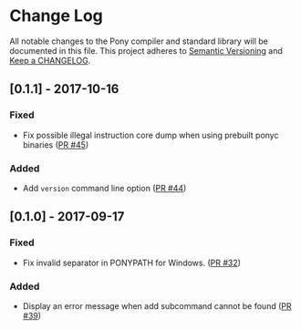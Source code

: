 # Change Log

All notable changes to the Pony compiler and standard library will be documented in this file. This project adheres to [Semantic Versioning](http://semver.org/) and [Keep a CHANGELOG](http://keepachangelog.com/).

## [0.1.1] - 2017-10-16

### Fixed

- Fix possible illegal instruction core dump when using prebuilt ponyc binaries ([PR #45](https://github.com/ponylang/pony-stable/pull/45))

### Added

- Add `version` command line option ([PR #44](https://github.com/ponylang/pony-stable/pull/44))

## [0.1.0] - 2017-09-17

### Fixed

- Fix invalid separator in PONYPATH for Windows. ([PR #32](https://github.com/ponylang/pony-stable/pull/32))

### Added

- Display an error message when add subcommand cannot be found ([PR #39](https://github.com/ponylang/pony-stable/pull/39))

